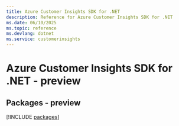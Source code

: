 ```yaml
---
title: Azure Customer Insights SDK for .NET
description: Reference for Azure Customer Insights SDK for .NET
ms.date: 06/10/2025
ms.topic: reference
ms.devlang: dotnet
ms.service: customerinsights
---
```

# Azure Customer Insights SDK for .NET - preview
## Packages - preview
[!INCLUDE [packages](customer-insights-index.md)]